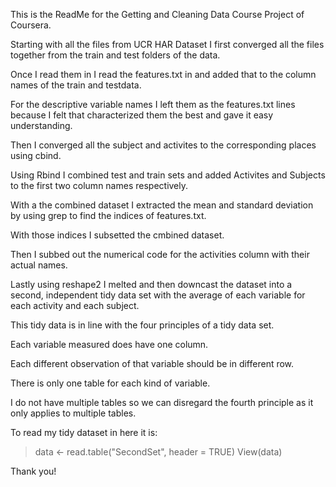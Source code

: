 This is the ReadMe for the Getting and Cleaning Data Course Project of Coursera. 

Starting with all the files from UCR HAR Dataset I first converged all the files together from the train and test folders of the data.

Once I read them in I read the features.txt in and added that to the column names of the train and testdata.

For the descriptive variable names I left them as the features.txt lines because I felt that characterized them the best and gave it easy understanding. 

Then I converged all the subject and activites to the corresponding places using cbind.

Using Rbind I combined test and train sets and added Activites and Subjects to the first two column names respectively.

With a the combined dataset I extracted the mean and standard deviation by using grep to find the indices of features.txt.

With those indices I subsetted the cmbined dataset.

Then I subbed out the numerical code for the activities column with their actual names. 

Lastly using reshape2 I melted and then downcast the dataset into a second, independent tidy data set with the average of each variable for each activity and each subject.

This tidy data is in line with the four principles of a tidy data set.

Each variable measured does have one column.

Each different observation of that variable should be in different row.

There is only one table for each kind of variable.

I do not have multiple tables so we can disregard the fourth principle as it only applies to multiple tables. 

To read my tidy dataset in here it is:

> data <- read.table("SecondSet", header = TRUE)
> View(data)

Thank you!
